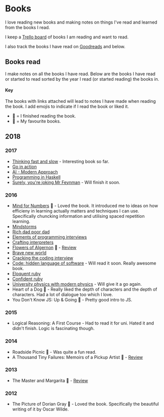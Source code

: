 # Books
I love reading new books and making notes on things I've read and learned from the books I read.

I keep a [Trello board](https://trello.com/b/MOrnm2aN) of books I am reading and want to read.

I also track the books I have read on [Goodreads](https://www.goodreads.com/review/list/15768482?shelf=read) and below.

## Books read
I make notes on all the books I have read. Below are the books I have read or started to read sorted by the year I read (or started reading) the books in.

#### Key
The books with links attached will lead to notes I have made when reading the book. I add emojis to indicate if I read the book or liked it.
- 📕 = I finished reading the book.
- 🌟 = My favourite books.

## 2018

### 2017
- [Thinking fast and slow](thinking-fast-and-slow.md) - Interesting book so far.
- [Go in action](go-in-action.md)
- [AI - Modern Approach](ai-modern-approach.md)
- [Programming in Haskell](programming-in-haskell.md)
- [Surely, you're joking Mr Feynman](surely-you-are-joking-mr-feynman.md) - Will finish it soon.

### 2016
- [Mind for Numbers](mind-for-numbers.md) 📕 - Loved the book. It introduced me to ideas on how efficieny in learning actually matters and techniques I can use. Specifically chuncking information and utilising spaced repetition learning.
- [Mindstorms](mindstorms.md)
- [Rich dad poor dad](rich-dad-poor-dad.md)
- [Elements of programming interviews](elements-of-programming-interviews.md)
- [Crafting interpreters](crafting-interpreters.md)
- [Flowers of Algernon](flowers-for-algernon.md) 🌟 - [Review](https://www.goodreads.com/review/show/782624446)
- [Brave new world](brave-new-world.md)
- [Cracking the coding interview](cracking-the-coding-interview.md)
- [Code: hidden language of software](code-the-hidden-language.md) - Will read it soon. Really awesome book.
- [Eloquent ruby](eloquent-ruby.md)
- [Confident ruby](confident-ruby.md)
- [University physics with modern physics](university-physics-with-modern-physics.md) - Will give it a go again.
- Heart of a Dog 📕 - Really liked the depth of characters and the depth of characters. Had a lot of dialogue too which I love.
- You Don't Know JS: Up & Going 📕 - Pretty good intro to JS.

### 2015
- Logical Reasoning: A First Course - Had to read it for uni. Hated it and didn't finish. Logic is fascinating though.

### 2014
- Roadside Picnic 📕 - Was quite a fun read.
- A Thousand Tiny Failures: Memoirs of a Pickup Artist 📕 - [Review](https://www.goodreads.com/review/show/919954441)

### 2013
- The Master and Margarita 🌟 - [Review](https://www.goodreads.com/review/show/583056473)

### 2012
- The Picture of Dorian Gray 🌟 - Loved the book. Specifically the beautiful writing of it by Oscar Wilde.